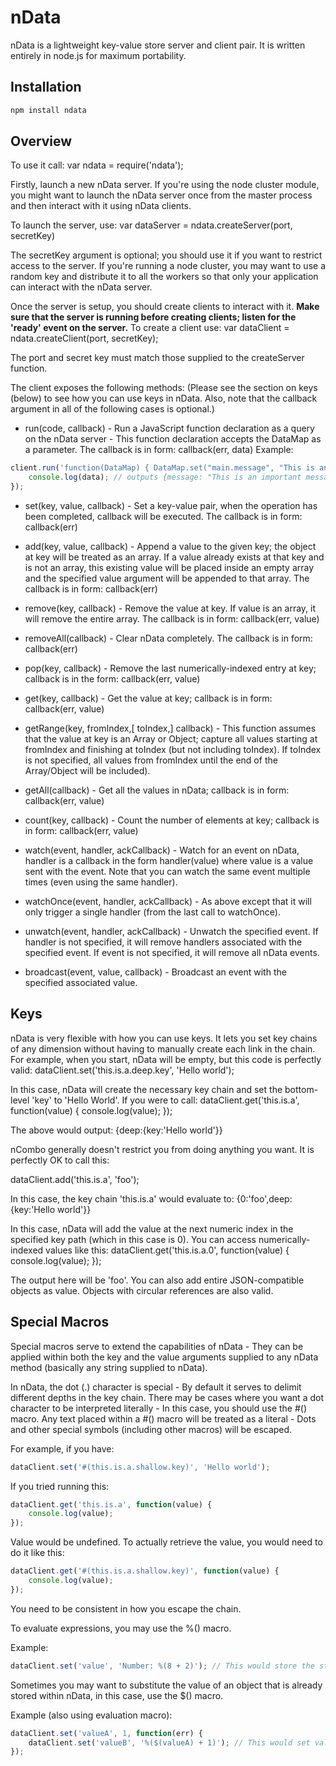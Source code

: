nData
======

nData is a lightweight key-value store server and client pair.
It is written entirely in node.js for maximum portability.

## Installation

```bash
npm install ndata
```

## Overview

To use it call:
var ndata = require('ndata');

Firstly, launch a new nData server. If you're using the node cluster module, you might want to launch the nData server once 
from the master process and then interact with it using nData clients.

To launch the server, use:
var dataServer = ndata.createServer(port, secretKey)

The secretKey argument is optional; you should use it if you want to restrict access to the server.
If you're running a node cluster, you may want to use a random key and distribute it to all the workers so that only
your application can interact with the nData server.

Once the server is setup, you should create clients to interact with it. **Make sure that the server is running before creating clients; listen for the 'ready' event on the server.**
To create a client use:
var dataClient = ndata.createClient(port, secretKey);

The port and secret key must match those supplied to the createServer function.

The client exposes the following methods:
(Please see the section on keys (below) to see how you can use keys in nData.
Also, note that the callback argument in all of the following cases is optional.)

- run(code, callback) - Run a JavaScript function declaration as a query on the nData server - This function declaration accepts the DataMap as a parameter. The callback is in form: callback(err, data) Example:

```js
client.run('function(DataMap) { DataMap.set("main.message", "This is an important message"); return DataMap.get("main"); }', function(err, data) {
	console.log(data); // outputs {message: "This is an important message"}
});
```

- set(key, value, callback) - Set a key-value pair, when the operation has been completed, callback will be executed.
The callback is in form: callback(err)

- add(key, value, callback) - Append a value to the given key; the object at key will be treated as an array. If a value already exists at that key and is not an array,
this existing value will be placed inside an empty array and the specified value argument will be appended to that array.
The callback is in form: callback(err)

- remove(key, callback) - Remove the value at key. If value is an array, it will remove the entire array.
The callback is in form: callback(err, value)

- removeAll(callback) - Clear nData completely.
The callback is in form: callback(err)

- pop(key, callback) - Remove the last numerically-indexed entry at key; callback is in the form: callback(err, value)

- get(key, callback) - Get the value at key; callback is in form: callback(err, value)

- getRange(key, fromIndex,[ toIndex,] callback) - This function assumes that the value at key is an Array or Object; 
capture all values starting at fromIndex and finishing at toIndex (but not including toIndex).
If toIndex is not specified, all values from fromIndex until the end of the Array/Object will be included).

- getAll(callback) - Get all the values in nData; callback is in form: callback(err, value)

- count(key, callback) - Count the number of elements at key; callback is in form: callback(err, value)

- watch(event, handler, ackCallback) - Watch for an event on nData, handler is a callback in the form handler(value) where value is a value sent with the event.
Note that you can watch the same event multiple times (even using the same handler).

- watchOnce(event, handler, ackCallback) - As above except that it will only trigger a single handler (from the last call to watchOnce).

- unwatch(event, handler, ackCallback) - Unwatch the specified event. If handler is not specified, it will remove handlers associated with the specified event.
If event is not specified, it will remove all nData events.

- broadcast(event, value, callback) - Broadcast an event with the specified associated value.

## Keys

nData is very flexible with how you can use keys. It lets you set key chains of any dimension without having to manually create each link in the chain.
For example, when you start, nData will be empty, but this code is perfectly valid:
dataClient.set('this.is.a.deep.key', 'Hello world');

In this case, nData will create the necessary key chain and set the bottom-level 'key' to 'Hello World'.
If you were to call:
dataClient.get('this.is.a', function(value) {
	console.log(value);
});

The above would output: {deep:{key:'Hello world'}}

nCombo generally doesn't restrict you from doing anything you want. It is perfectly OK to call this:

dataClient.add('this.is.a', 'foo');

In this case, the key chain 'this.is.a' would evaluate to:
{0:'foo',deep:{key:'Hello world'}}

In this case, nData will add the value at the next numeric index in the specified key path (which in this case is 0).
You can access numerically-indexed values like this:
dataClient.get('this.is.a.0', function(value) {
	console.log(value);
});

The output here will be 'foo'.
You can also add entire JSON-compatible objects as value. Objects with circular references are also valid.


## Special Macros

Special macros serve to extend the capabilities of nData - They can be applied within both the key and the value arguments supplied to any nData method (basically any string supplied to nData).

In nData, the dot (.) character is special - By default it serves to delimit different depths in the key chain.
There may be cases where you want a dot character to be interpreted literally - In this case, you should use the #() macro.
Any text placed within a #() macro will be treated as a literal - Dots and other special symbols (including other macros) will be escaped.

For example, if you have:

```js
dataClient.set('#(this.is.a.shallow.key)', 'Hello world');
```

If you tried running this:

```js
dataClient.get('this.is.a', function(value) {
	console.log(value);
});
```

Value would be undefined.
To actually retrieve the value, you would need to do it like this:

```js
dataClient.get('#(this.is.a.shallow.key)', function(value) {
	console.log(value);
});
```

You need to be consistent in how you escape the chain.

To evaluate expressions, you may use the %() macro.

Example:

```js
dataClient.set('value', 'Number: %(8 + 2)'); // This would store the string 'Number: 10'
```

Sometimes you may want to substitute the value of an object that is already stored within nData, in this case, use the $() macro.

Example (also using evaluation macro):

```js
dataClient.set('valueA', 1, function(err) {
	dataClient.set('valueB', '%($(valueA) + 1)'); // This would set valueB to the number 2
});
```